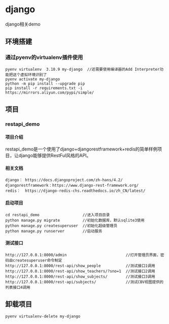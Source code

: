 # django

django相关demo

## 环境搭建

### 通过pyenv的virtualenv插件使用

    pyenv virtualenv  3.10.9 my-django  //还需要使用编译器的Add Interpreter功能把这个虚拟环境识别了
    pyenv activate my-django
    python -m pip install --upgrade pip
    pip install -r requirements.txt -i https://mirrors.aliyun.com/pypi/simple/

## 项目

### restapi_demo

#### 项目介绍

restapi_demo是一个使用了django+djangorestframework+redis的简单样例项目，让django能够提供RestFul风格的API。

#### 相关文档
    django： https://docs.djangoproject.com/zh-hans/4.2/
    djangorestframework：https://www.django-rest-framework.org/    
    redis：  https://django-redis-chs.readthedocs.io/zh_CN/latest/ 
    

#### 启动项目

    cd restapi_demo                   //进入项目目录
    python manage.py migrate          //初始化数据库，默认sqlite3使用
    python manage.py createsuperuser  //初始化超级管理员
    python manage.py runserver        //启动服务

#### 测试接口

    http://127.0.0.1:8000/admin                          //打开管理员界面，密码由createsuperuser命令制定
    http://127.0.0.1:8000/rest-api/show_people           //测试接口1调用
    http://127.0.0.1:8000/rest-api/show_teachers/?sno=1  //测试接口2调用
    http://127.0.0.1:8000/rest-api/show_subjects/        //测试接口3调用
    http://127.0.0.1:8000/rest-api/subjects/             //测试CBV视图提供的列表接口4调用

## 卸载项目

    pyenv virtualenv-delete my-django
 

